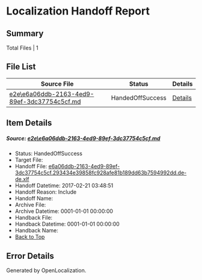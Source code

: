 # <a name='report-top'></a> Localization Handoff Report

## Summary
 Total Files | 1

## File List
 Source File | Status | Details 
 ----------- | ------ | ------- 
 [e2e\e6a06ddb-2163-4ed9-89ef-3dc37754c5cf.md](https://github.com/OpenLocalizationTestOrg/ol-test4/blob/3d348e64e7c90ce29b8b698734e0deeef439f7ba/e2e/e6a06ddb-2163-4ed9-89ef-3dc37754c5cf.md) | HandedOffSuccess | [Details](#25f669b9207f56f939c43f14abca651536614f266)

## Item Details
##### <a name='25f669b9207f56f939c43f14abca651536614f266'></a> Source: [e2e\e6a06ddb-2163-4ed9-89ef-3dc37754c5cf.md](https://github.com/OpenLocalizationTestOrg/ol-test4/blob/3d348e64e7c90ce29b8b698734e0deeef439f7ba/e2e/e6a06ddb-2163-4ed9-89ef-3dc37754c5cf.md)
* Status: HandedOffSuccess
* Target File: 
* Handoff File: [e6a06ddb-2163-4ed9-89ef-3dc37754c5cf.293434e39858fc928afe81b189dd63b7594992dd.de-de.xlf](https://github.com/OpenLocalizationTestOrg/ol-test4-handoff/blob/56f8ffaca2ca3e0602c38a2c4cef141b5d0c2fce/ol-handoff/OpenLocalizationTestOrg/ol-test4-dede/xinjiang/ht/e6a06ddb-2163-4ed9-89ef-3dc37754c5cf.293434e39858fc928afe81b189dd63b7594992dd.de-de.xlf)
* Handoff Datetime: 2017-02-21 03:48:51
* Handoff Reason: Include
* Handoff Name: 
* Archive File: 
* Archive Datetime: 0001-01-01 00:00:00
* Handback File: 
* Handback Datetime: 0001-01-01 00:00:00
* Handback Name: 
* [Back to Top](#report-top)


## Error Details

Generated by OpenLocalization.
